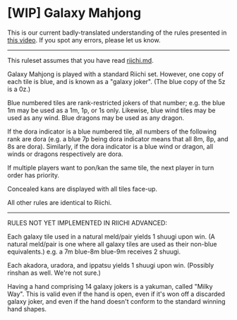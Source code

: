 # [WIP] Galaxy Mahjong

This is our current badly-translated understanding of the rules presented in [this video](https://www.youtube.com/watch?v=IDaKM7eU7zE). If you spot any errors, please let us know.

---
This ruleset assumes that you have read [riichi.md](documentation/riichi.md).

Galaxy Mahjong is played with a standard Riichi set. However, one copy of each tile is blue, and is known as a "galaxy joker". (The blue copy of the 5z is a 0z.)

Blue numbered tiles are rank-restricted jokers of that number; e.g. the blue 1m may be used as a 1m, 1p, or 1s only. Likewise, blue wind tiles may be used as any wind. Blue dragons may be used as any dragon.

If the dora indicator is a blue numbered tile, all numbers of the following rank are dora (e.g. a blue 7p being dora indicator means that all 8m, 8p, and 8s are dora). Similarly, if the dora indicator is a blue wind or dragon, all winds or dragons respectively are dora.

If multiple players want to pon/kan the same tile, the next player in turn order has priority.

Concealed kans are displayed with all tiles face-up.

All other rules are identical to Riichi.

---
RULES NOT YET IMPLEMENTED IN RIICHI ADVANCED:

Each galaxy tile used in a natural meld/pair yields 1 shuugi upon win. (A natural meld/pair is one where all galaxy tiles are used as their non-blue equivalents.) e.g. a 7m blue-8m blue-9m receives 2 shuugi.

Each akadora, uradora, and ippatsu yields 1 shuugi upon win. (Possibly rinshan as well. We're not sure.)

Having a hand comprising 14 galaxy jokers is a yakuman, called "Milky Way". This is valid even if the hand is open, even if it's won off a discarded galaxy joker, and even if the hand doesn't conform to the standard winning hand shapes.
